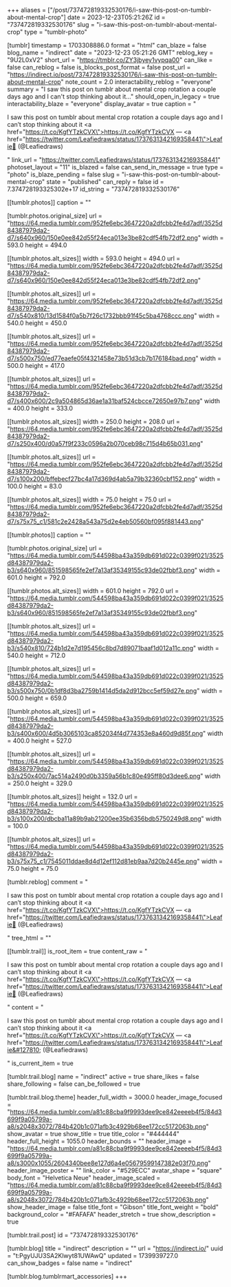 +++
aliases = ["/post/737472819332530176/i-saw-this-post-on-tumblr-about-mental-crop"]
date = 2023-12-23T05:21:26Z
id = "737472819332530176"
slug = "i-saw-this-post-on-tumblr-about-mental-crop"
type = "tumblr-photo"

[tumblr]
timestamp = 1703308886.0
format = "html"
can_blaze = false
blog_name = "indirect"
date = "2023-12-23 05:21:26 GMT"
reblog_key = "9U2L0xV2"
short_url = "https://tmblr.co/ZY3jbyey1vypqa00"
can_like = false
can_reblog = false
is_blocks_post_format = false
post_url = "https://indirect.io/post/737472819332530176/i-saw-this-post-on-tumblr-about-mental-crop"
note_count = 2.0
interactability_reblog = "everyone"
summary = "I saw this post on tumblr about mental crop rotation a couple days ago and I can't stop thinking about it..."
should_open_in_legacy = true
interactability_blaze = "everyone"
display_avatar = true
caption = "<p>I saw this post on tumblr about mental crop rotation a couple days ago and I can&rsquo;t stop thinking about it <a href=\"https://t.co/KgfYTzkCVX\">https://t.co/KgfYTzkCVX</a> — <a href=\"https://twitter.com/Leafiedraws/status/1737631342169358441\">Leafie🍂 (@Leafiedraws)</a></p>"
link_url = "https://twitter.com/Leafiedraws/status/1737631342169358441"
photoset_layout = "11"
is_blazed = false
can_send_in_message = true
type = "photo"
is_blaze_pending = false
slug = "i-saw-this-post-on-tumblr-about-mental-crop"
state = "published"
can_reply = false
id = 7.374728193325302e+17
id_string = "737472819332530176"

[[tumblr.photos]]
caption = ""

[tumblr.photos.original_size]
url = "https://64.media.tumblr.com/952fe6ebc3647220a2dfcbb2fe4d7adf/3525d84387979da2-d7/s640x960/150e0ee842d55f24eca013e3be82cdf54fb72df2.png"
width = 593.0
height = 494.0

[[tumblr.photos.alt_sizes]]
width = 593.0
height = 494.0
url = "https://64.media.tumblr.com/952fe6ebc3647220a2dfcbb2fe4d7adf/3525d84387979da2-d7/s640x960/150e0ee842d55f24eca013e3be82cdf54fb72df2.png"

[[tumblr.photos.alt_sizes]]
url = "https://64.media.tumblr.com/952fe6ebc3647220a2dfcbb2fe4d7adf/3525d84387979da2-d7/s540x810/13d1584f0a5b7f26c1732bbb91f45c5ba4768ccc.png"
width = 540.0
height = 450.0

[[tumblr.photos.alt_sizes]]
url = "https://64.media.tumblr.com/952fe6ebc3647220a2dfcbb2fe4d7adf/3525d84387979da2-d7/s500x750/ed77eaefe05f4321458e73b51d3cb7b176184bad.png"
width = 500.0
height = 417.0

[[tumblr.photos.alt_sizes]]
url = "https://64.media.tumblr.com/952fe6ebc3647220a2dfcbb2fe4d7adf/3525d84387979da2-d7/s400x600/2c9a504865d36ae1a31baf524cbcce72650e97b7.png"
width = 400.0
height = 333.0

[[tumblr.photos.alt_sizes]]
width = 250.0
height = 208.0
url = "https://64.media.tumblr.com/952fe6ebc3647220a2dfcbb2fe4d7adf/3525d84387979da2-d7/s250x400/d0a57f9f233c0596a2b070ceb98c715d4b65b031.png"

[[tumblr.photos.alt_sizes]]
url = "https://64.media.tumblr.com/952fe6ebc3647220a2dfcbb2fe4d7adf/3525d84387979da2-d7/s100x200/bffebecf27bc4a17d369d4ab5a79b32360cbf152.png"
width = 100.0
height = 83.0

[[tumblr.photos.alt_sizes]]
width = 75.0
height = 75.0
url = "https://64.media.tumblr.com/952fe6ebc3647220a2dfcbb2fe4d7adf/3525d84387979da2-d7/s75x75_c1/581c2e2428a543a75d2e4eb50560bf095f881443.png"

[[tumblr.photos]]
caption = ""

[tumblr.photos.original_size]
url = "https://64.media.tumblr.com/544598ba43a359db691d022c0399f021/3525d84387979da2-b3/s640x960/851598565fe2ef7a13af35349155c93de02fbbf3.png"
width = 601.0
height = 792.0

[[tumblr.photos.alt_sizes]]
width = 601.0
height = 792.0
url = "https://64.media.tumblr.com/544598ba43a359db691d022c0399f021/3525d84387979da2-b3/s640x960/851598565fe2ef7a13af35349155c93de02fbbf3.png"

[[tumblr.photos.alt_sizes]]
url = "https://64.media.tumblr.com/544598ba43a359db691d022c0399f021/3525d84387979da2-b3/s540x810/724b1d2e7d195456c8bd7d89071baaf1d012a11c.png"
width = 540.0
height = 712.0

[[tumblr.photos.alt_sizes]]
url = "https://64.media.tumblr.com/544598ba43a359db691d022c0399f021/3525d84387979da2-b3/s500x750/0b1df8d3ba2759b1414d5da2d912bcc5ef59d27e.png"
width = 500.0
height = 659.0

[[tumblr.photos.alt_sizes]]
url = "https://64.media.tumblr.com/544598ba43a359db691d022c0399f021/3525d84387979da2-b3/s400x600/4d5b3065103ca852034f4d774353e8a460d9d85f.png"
width = 400.0
height = 527.0

[[tumblr.photos.alt_sizes]]
url = "https://64.media.tumblr.com/544598ba43a359db691d022c0399f021/3525d84387979da2-b3/s250x400/7ac514a2490d0b3359a56b1c80e495ff80d3dee6.png"
width = 250.0
height = 329.0

[[tumblr.photos.alt_sizes]]
height = 132.0
url = "https://64.media.tumblr.com/544598ba43a359db691d022c0399f021/3525d84387979da2-b3/s100x200/dbcba11a89b9ab21200ee35b6356bdb5750249d8.png"
width = 100.0

[[tumblr.photos.alt_sizes]]
url = "https://64.media.tumblr.com/544598ba43a359db691d022c0399f021/3525d84387979da2-b3/s75x75_c1/7545011ddae8d4d12ef112d81eb9aa7d20b2445e.png"
width = 75.0
height = 75.0

[tumblr.reblog]
comment = "<p>I saw this post on tumblr about mental crop rotation a couple days ago and I can’t stop thinking about it <a href=\"https://t.co/KgfYTzkCVX\">https://t.co/KgfYTzkCVX</a> — <a href=\"https://twitter.com/Leafiedraws/status/1737631342169358441\">Leafie🍂 (@Leafiedraws)</a></p>"
tree_html = ""

[[tumblr.trail]]
is_root_item = true
content_raw = "<p>I saw this post on tumblr about mental crop rotation a couple days ago and I can’t stop thinking about it <a href=\"https://t.co/KgfYTzkCVX\">https://t.co/KgfYTzkCVX</a> — <a href=\"https://twitter.com/Leafiedraws/status/1737631342169358441\">Leafie🍂 (@Leafiedraws)</a></p>"
content = "<p>I saw this post on tumblr about mental crop rotation a couple days ago and I can&rsquo;t stop thinking about it <a href=\"https://t.co/KgfYTzkCVX\">https://t.co/KgfYTzkCVX</a> &mdash; <a href=\"https://twitter.com/Leafiedraws/status/1737631342169358441\">Leafie&#127810; (@Leafiedraws)</a></p>"
is_current_item = true

[tumblr.trail.blog]
name = "indirect"
active = true
share_likes = false
share_following = false
can_be_followed = true

[tumblr.trail.blog.theme]
header_full_width = 3000.0
header_image_focused = "https://64.media.tumblr.com/a81c88cba9f9993dee9ce842eeeeb4f5/84d3699f9a05799a-a8/s2048x3072/784b420b1c071afb3c4929b68ee172cc5172063b.png"
show_avatar = true
show_title = true
title_color = "#444444"
header_full_height = 1055.0
header_bounds = ""
header_image = "https://64.media.tumblr.com/a81c88cba9f9993dee9ce842eeeeb4f5/84d3699f9a05799a-a8/s3000x1055/2604340bee8e127d6a4e05679599147382e03f70.png"
header_image_poster = ""
link_color = "#529ECC"
avatar_shape = "square"
body_font = "Helvetica Neue"
header_image_scaled = "https://64.media.tumblr.com/a81c88cba9f9993dee9ce842eeeeb4f5/84d3699f9a05799a-a8/s2048x3072/784b420b1c071afb3c4929b68ee172cc5172063b.png"
show_header_image = false
title_font = "Gibson"
title_font_weight = "bold"
background_color = "#FAFAFA"
header_stretch = true
show_description = true

[tumblr.trail.post]
id = "737472819332530176"

[tumblr.blog]
title = "indirect"
description = ""
url = "https://indirect.io/"
uuid = "t:PgyUJU3SA2Klwyt81UWAwQ"
updated = 1739939727.0
can_show_badges = false
name = "indirect"

[tumblr.blog.tumblrmart_accessories]
+++
